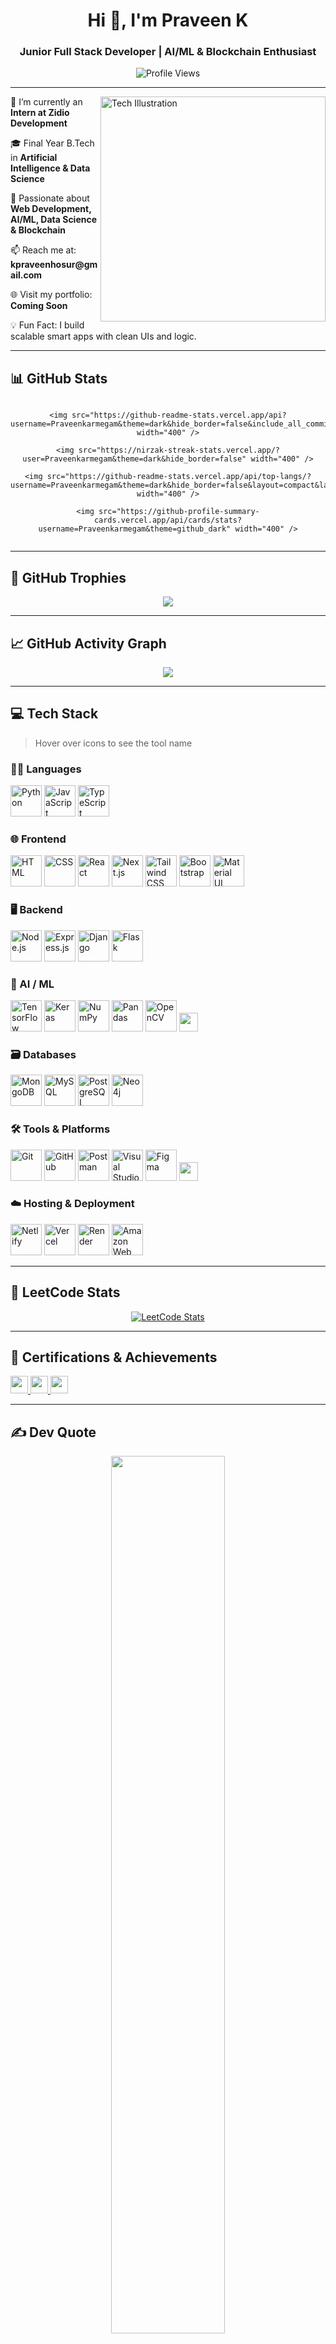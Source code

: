 <h1 align="center">Hi 👋, I'm Praveen K</h1>
<h3 align="center">Junior Full Stack Developer | AI/ML & Blockchain Enthusiast</h3>

<div align="center">
  <img src="https://profile-counter.glitch.me/Praveenkarmegam/count.svg?" alt="Profile Views" />
</div>

---

<div>
  <img align="right" src="https://img.freepik.com/premium-vector/artificial-intelligence-concept-illustration_701961-2168.jpg" alt="Tech Illustration" width="360"/>

  <p>🔭 I’m currently an <strong>Intern at Zidio Development</strong></p>
  <p>🎓 Final Year B.Tech in <strong>Artificial Intelligence & Data Science</strong></p>
  <p>🧠 Passionate about <strong>Web Development, AI/ML, Data Science & Blockchain</strong></p>
  <p>📫 Reach me at: <strong>kpraveenhosur@gmail.com</strong></p>
  <p>🌐 Visit my portfolio: <strong>Coming Soon</strong></p>
  <p>💡 Fun Fact: I build scalable smart apps with clean UIs and logic.</p>
</div>

---

## 📊 GitHub Stats

<div align="center">
  <div style="display: flex; flex-wrap: wrap; justify-content: center; gap: 20px; max-width: 850px;">

    <img src="https://github-readme-stats.vercel.app/api?username=Praveenkarmegam&theme=dark&hide_border=false&include_all_commits=true&count_private=true" width="400" />

    <img src="https://nirzak-streak-stats.vercel.app/?user=Praveenkarmegam&theme=dark&hide_border=false" width="400" />

    <img src="https://github-readme-stats.vercel.app/api/top-langs/?username=Praveenkarmegam&theme=dark&hide_border=false&layout=compact&langs_count=10" width="400" />

    <img src="https://github-profile-summary-cards.vercel.app/api/cards/stats?username=Praveenkarmegam&theme=github_dark" width="400" />

  </div>
</div>




---

## 🏅 GitHub Trophies

<p align="center">
  <img src="https://github-profile-trophy.vercel.app/?username=Praveenkarmegam&theme=gruvbox&margin-w=10&no-bg=true&no-frame=true" />
</p>

---


## 📈 GitHub Activity Graph

<p align="center">
  <img src="https://github-readme-activity-graph.vercel.app/graph?username=Praveenkarmegam&theme=react-dark&hide_border=true&area=true" />
</p>

---

## 💻 Tech Stack

> Hover over icons to see the tool name

### 🧑‍💻 Languages
<p>
  <img src="https://skillicons.dev/icons?i=python" height="50" title="Python"/>
  <img src="https://skillicons.dev/icons?i=js" height="50" title="JavaScript"/>
  <img src="https://skillicons.dev/icons?i=ts" height="50" title="TypeScript"/>
</p>

### 🌐 Frontend
<p>
  <img src="https://skillicons.dev/icons?i=html" height="50" title="HTML"/>
  <img src="https://skillicons.dev/icons?i=css" height="50" title="CSS"/>
  <img src="https://skillicons.dev/icons?i=react" height="50" title="React"/>
  <img src="https://skillicons.dev/icons?i=nextjs" height="50" title="Next.js"/>
  <img src="https://skillicons.dev/icons?i=tailwind" height="50" title="Tailwind CSS"/>
  <img src="https://skillicons.dev/icons?i=bootstrap" height="50" title="Bootstrap"/>
  <img src="https://skillicons.dev/icons?i=mui" height="50" title="Material UI"/>
</p>

### 🖥️ Backend
<p>
  <img src="https://skillicons.dev/icons?i=nodejs" height="50" title="Node.js"/>
  <img src="https://skillicons.dev/icons?i=express" height="50" title="Express.js"/>
  <img src="https://skillicons.dev/icons?i=django" height="50" title="Django"/>
  <img src="https://cdn.jsdelivr.net/gh/devicons/devicon/icons/flask/flask-original.svg" height="50" title="Flask"/>
</p>

### 🧠 AI / ML
<p>
  <img src="https://cdn.jsdelivr.net/gh/devicons/devicon/icons/tensorflow/tensorflow-original.svg" height="50" title="TensorFlow"/>
  <img src="https://cdn.jsdelivr.net/gh/devicons/devicon/icons/keras/keras-original.svg" height="50" title="Keras"/>
  <img src="https://cdn.jsdelivr.net/gh/devicons/devicon/icons/numpy/numpy-original.svg" height="50" title="NumPy"/>
  <img src="https://cdn.jsdelivr.net/gh/devicons/devicon/icons/pandas/pandas-original.svg" height="50" title="Pandas"/>
  <img src="https://cdn.jsdelivr.net/gh/devicons/devicon/icons/opencv/opencv-original.svg" height="50" title="OpenCV"/>
  <img src="https://img.shields.io/badge/LangChain-0066CC?style=for-the-badge&logoColor=white" height="30"/>
</p>

### 🗃️ Databases
<p>
  <img src="https://skillicons.dev/icons?i=mongodb" height="50" title="MongoDB"/>
  <img src="https://skillicons.dev/icons?i=mysql" height="50" title="MySQL"/>
  <img src="https://skillicons.dev/icons?i=postgres" height="50" title="PostgreSQL"/>
  <img src="https://cdn.jsdelivr.net/gh/devicons/devicon/icons/neo4j/neo4j-original.svg" height="50" title="Neo4j"/>
</p>

### 🛠️ Tools & Platforms
<p>
  <img src="https://skillicons.dev/icons?i=git" height="50" title="Git"/>
  <img src="https://skillicons.dev/icons?i=github" height="50" title="GitHub"/>
  <img src="https://skillicons.dev/icons?i=postman" height="50" title="Postman"/>
  <img src="https://skillicons.dev/icons?i=vscode" height="50" title="Visual Studio Code"/>
  <img src="https://skillicons.dev/icons?i=figma" height="50" title="Figma"/>
  <img src="https://img.shields.io/badge/Power_BI-F2C811?style=for-the-badge&logo=powerbi&logoColor=black" height="30"/>
</p>

### ☁️ Hosting & Deployment
<p>
  <img src="https://skillicons.dev/icons?i=netlify" height="50" title="Netlify"/>
  <img src="https://skillicons.dev/icons?i=vercel" height="50" title="Vercel"/>
  <img src="https://cdn.simpleicons.org/render/46E3B7/ffffff" height="50" title="Render"/>
  <img src="https://skillicons.dev/icons?i=aws" height="50" title="Amazon Web Services"/>
</p>

---

## 🧮 LeetCode Stats

<p align="center">
  <a href="https://leetcode.com/Praveen_K_/">
    <img src="https://leetcard.jacoblin.cool/Praveen_K_?theme=dark&font=Baloo&animation=false" alt="LeetCode Stats" />
  </a>
</p>

---

## 🏅 Certifications & Achievements

<p align="left">
  <a href="https://www.udemy.com/course/the-complete-web-development-bootcamp/" target="_blank">
    <img src="https://img.shields.io/badge/Udemy-Full%20Stack%20Development-%23FF9900?style=for-the-badge&logo=udemy&logoColor=white" height="28"/>
  </a>
  <a href="https://www.coursera.org/learn/ai-for-everyone" target="_blank">
    <img src="https://img.shields.io/badge/Coursera-AI%20For%20Everyone-%2300A8E8?style=for-the-badge&logo=coursera&logoColor=white" height="28"/>
  </a>
  <a href="https://www.coursera.org/specializations/machine-learning-introduction" target="_blank">
    <img src="https://img.shields.io/badge/Stanford-ML%20Specialization-%23E34F26?style=for-the-badge&logo=googlecolab&logoColor=white" height="28"/>
  </a>
</p>

---

## ✍️ Dev Quote

<p align="center">
  <img src="https://quotes-github-readme.vercel.app/api?type=horizontal&theme=gruvbox" width="60%" />
</p>

---

## 🤝 Connect With Me

<p align="left">
  <a href="https://linkedin.com/in/itspraveenk" target="_blank"><img src="https://skillicons.dev/icons?i=linkedin" height="30" title="LinkedIn"/></a>
  <a href="https://github.com/Praveenkarmegam" target="_blank"><img src="https://skillicons.dev/icons?i=github" height="30" title="GitHub"/></a>
  <a href="mailto:kpraveenhosur@gmail.com"><img src="https://img.icons8.com/fluency/48/gmail.png" height="30" title="Gmail"/></a>
  <a href="https://www.instagram.com/dp_insta_official/" target="_blank"><img src="https://skillicons.dev/icons?i=instagram" height="30" title="Instagram"/></a>
</p>
